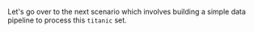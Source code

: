 Let's go over to the next scenario which involves building a simple data pipeline to process this `titanic` set.